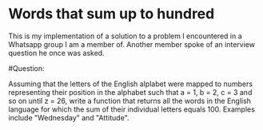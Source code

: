# Words that sum up to hundred

This is my implementation of a solution to a problem I encountered in a Whatsapp group I am a member of. Another member spoke of an interview question he once was asked.

#Question:

Assuming that the letters of the English alplabet were mapped to numbers representing their position in the alphabet such that a = 1, b = 2, c = 3 and so on until z = 26, 
write a function that returns all the words in the English language for which the sum of their individual letters equals 100. Examples include "Wednesday" and "Attitude".
